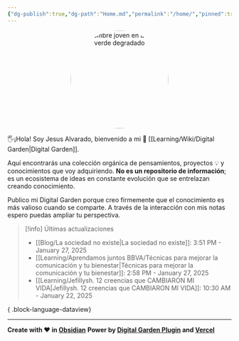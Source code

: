 ```yaml
---
{"dg-publish":true,"dg-path":"Home.md","permalink":"/home/","pinned":true,"tags":["gardenEntry"],"dgShowBacklinks":"false","created":"2024-01-25T19:06","updated":"2025-01-06T21:59"}
---
```


<div style="text-align: center; width: 220px; height: 220px; margin: 0 auto;">
    <img src="https://i.imgur.com/e4y916O.png" alt="Un hombre joven en un fondo verde degradado" width="220" height="220" style="border-radius: 50%; object-fit: cover;">   
</div>

🖐️¡Hola! Soy Jesus Alvarado, bienvenido a mi 🌱 [[Learning/Wiki/Digital Garden\|Digital Garden]].

Aquí encontrarás una colección orgánica de pensamientos, proyectos 💡 y conocimientos que voy adquiriendo. **No es un repositorio de información**; es un ecosistema de ideas en constante evolución que se entrelazan creando conocimiento.

Publico mi Digital Garden porque creo firmemente que el conocimiento es más valioso cuando se comparte. A través de la interacción con mis notas espero puedas ampliar tu perspectiva.

> [!info] Últimas actualizaciones
>  - [[Blog/La sociedad no existe\|La sociedad no existe]]: 3:51 PM - January 27, 2025
> - [[Learning/Aprendamos juntos BBVA/Técnicas para mejorar la comunicación y tu bienestar\|Técnicas para mejorar la comunicación y tu bienestar]]: 2:58 PM - January 27, 2025
> - [[Learning/Jefillysh. 12 creencias que CAMBIARON MI VIDA\|Jefillysh. 12 creencias que CAMBIARON MI VIDA]]: 10:30 AM - January 22, 2025
> 
{ .block-language-dataview}

---
**Create with ❤️ in [Obsidian](https://obsidian.md/)** 
**Power by [Digital Garden Plugin](https://dg-docs.ole.dev/) and [Vercel](https://vercel.com/)** 